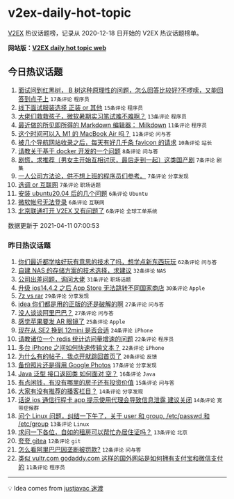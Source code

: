 # v2ex-daily-hot-topic

[V2EX](https://www.v2ex.com/) 热议话题榜，记录从 2020-12-18 日开始的 V2EX 热议话题榜单。

**网站版：[V2EX daily hot topic web](https://boojack.github.io/v2ex-daily-hot-topic-web/)**

## 今日热议话题

<!-- TODAY BEGIN -->

1. [面试问到红黑树， B 树这种原理性的问题，怎么回答比较好?不啰嗦，又能回答到点子上](https://www.v2ex.com/t/769849) `17条评论` `程序员`
1. [线下面试服装选择 正装 or 其他](https://www.v2ex.com/t/769852) `15条评论` `程序员`
1. [大佬们救救孩子，微软暑期实习笔试难不难啊？](https://www.v2ex.com/t/769862) `13条评论` `程序员`
1. [最近做的所见即所得的 Markdown 编辑器： Milkdown](https://www.v2ex.com/t/769835) `11条评论` `程序员`
1. [这个时间可以入 M1 的 MacBook Air 吗？](https://www.v2ex.com/t/769825) `11条评论` `问与答`
1. [被几个导航网站收录之后，每天有好几千条 favicon 的请求](https://www.v2ex.com/t/769846) `10条评论` `站长`
1. [请教关于基于 docker 开发的一个问题](https://www.v2ex.com/t/769822) `8条评论` `问与答`
1. [剧慌，求推荐〔男女主开始互相讨厌，最后走到一起〕这类国产剧](https://www.v2ex.com/t/769868) `7条评论` `剧集`
1. [一人公司方法论，供不想上班的程序员们参考。](https://www.v2ex.com/t/769865) `7条评论` `分享发现`
1. [选调 or 互联网](https://www.v2ex.com/t/769847) `7条评论` `职场话题`
1. [安装 ubuntu20.04 后的几个问题](https://www.v2ex.com/t/769839) `6条评论` `Ubuntu`
1. [微软帐号无法登录](https://www.v2ex.com/t/769836) `6条评论` `互联网`
1. [北京联通打开 V2EX 又有问题了](https://www.v2ex.com/t/769857) `6条评论` `全球工单系统`

数据更新于 2021-04-11 07:00:53

<!-- TODAY END -->

### 昨日热议话题

<!-- YESTERDAY BEGIN -->

1. [你们最近都学啥好玩有意思的技术了吗，想学点新东西玩玩](https://www.v2ex.com/t/769636) `62条评论` `问与答`
1. [自建 NAS 的存储方案的技术选择，求建议](https://www.v2ex.com/t/769653) `32条评论` `NAS`
1. [公司出差问题，询问大佬](https://www.v2ex.com/t/769691) `31条评论` `职场话题`
1. [升级 ios14.4.2 之后 App Store 无法跳转不同国家商店](https://www.v2ex.com/t/769676) `30条评论` `Apple`
1. [7z vs rar](https://www.v2ex.com/t/769735) `29条评论` `分享发现`
1. [idea 你们都是用的正版的还是破解的啊](https://www.v2ex.com/t/769644) `27条评论` `问与答`
1. [没人谈谈阿里巴巴？](https://www.v2ex.com/t/769641) `27条评论` `问与答`
1. [感觉苹果要发 AR 眼镜了](https://www.v2ex.com/t/769664) `25条评论` `Apple`
1. [现在从 SE2 换到 12mini 是否合适](https://www.v2ex.com/t/769638) `24条评论` `iPhone`
1. [请教诸位一个 redis 统计访问量增速的问题](https://www.v2ex.com/t/769758) `22条评论` `程序员`
1. [多台 iPhone 之间如何快速传输文本？](https://www.v2ex.com/t/769652) `22条评论` `iPhone`
1. [为什么有的帖子，我点开就跳回首页了](https://www.v2ex.com/t/769753) `20条评论` `反馈`
1. [备份照片还是得用 Google Photos](https://www.v2ex.com/t/769794) `17条评论` `分享发现`
1. [Java 泛型 接口返回类 如何面对 空？](https://www.v2ex.com/t/769692) `16条评论` `Java`
1. [有点闲钱，有没有哪里的房子还有投资价值](https://www.v2ex.com/t/769731) `15条评论` `问与答`
1. [大家有没有推荐的播客栏目？](https://www.v2ex.com/t/769755) `14条评论` `分享发现`
1. [话说 ios 通信行程卡 app 提示使用代理会导致信息泄露 建议关闭](https://www.v2ex.com/t/769662) `14条评论` `宽带症候群`
1. [问个 Linux 问题，纠结一下午了，关于 user 和 group, /etc/passwd 和 /etc/group](https://www.v2ex.com/t/769788) `13条评论` `Linux`
1. [求问一下各位，自如的租房可以帮忙办居住证吗？](https://www.v2ex.com/t/769655) `13条评论` `北京`
1. [夸夸 gitea](https://www.v2ex.com/t/769675) `12条评论` `git`
1. [怎么看阿里巴巴因垄断被罚款?](https://www.v2ex.com/t/769642) `12条评论` `问与答`
1. [类似 vultr.com godaddy.com 这样的国外网站是如何拥有支付宝和微信支付的](https://www.v2ex.com/t/769819) `11条评论` `程序员`

<!-- YESTERDAY END -->

---

💡 Idea comes from [justjavac 迷渡](https://github.com/justjavac/)
